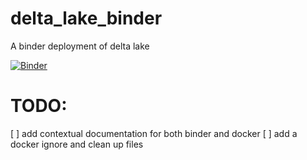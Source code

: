 # delta_lake_binder
A binder deployment of delta lake


[![Binder](https://mybinder.org/badge_logo.svg)](https://mybinder.org/v2/gh/baumanab/delta_lake_binder/HEAD)

# TODO:
[ ] add contextual documentation for both binder and docker
[ ] add a docker ignore and clean up files

